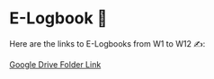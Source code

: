 # E-Logbook 📑

Here are the links to E-Logbooks from W1 to W12 ✍️:

[Google Drive Folder Link](https://drive.google.com/drive/folders/1Uv_bdVqgDI763xx1WBNYRpuSmvfQ_hoK?usp=sharing)

